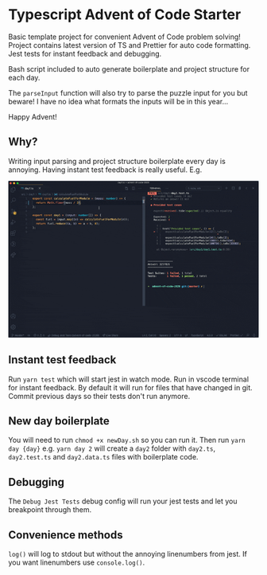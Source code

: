 # Typescript Advent of Code Starter

Basic template project for convenient Advent of Code problem solving! Project contains latest version of TS and Prettier for auto code formatting. Jest tests for instant feedback and debugging.

Bash script included to auto generate boilerplate and project structure for each day.

The `parseInput` function will also try to parse the puzzle input for you but beware! I have no idea what formats the inputs will be in this year...

Happy Advent!

## Why?

Writing input parsing and project structure boilerplate every day is annoying. Having instant test feedback is really useful. E.g.

![](example.gif)

## Instant test feedback

Run `yarn test` which will start jest in watch mode. Run in vscode terminal for instant feedback. By default it will run for files that have changed in git. Commit previous days so their tests don't run anymore.

## New day boilerplate

You will need to run `chmod +x newDay.sh` so you can run it.
Then run `yarn day {day}` e.g. `yarn day 2` will create a `day2` folder with `day2.ts`, `day2.test.ts` and `day2.data.ts` files with boilerplate code.

## Debugging

The `Debug Jest Tests` debug config will run your jest tests and let you breakpoint through them.

## Convenience methods

`log()` will log to stdout but without the annoying linenumbers from jest. If you want linenumbers use `console.log()`.
